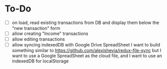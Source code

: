 # To-Do
- [ ] on load, read existing transactions from DB and display them below the "new transaction" form
- [ ] allow creating "Income" transactions
- [ ] allow editing transactions
- [ ] allow syncing indexedDB with Google Drive SpreadSheet
    I want to build something similar to
    https://github.com/alexishevia/redux-file-sync
    but I want to use a Google SpreadSheet as the cloud file, and I want to use an indexedDB for localStorage
